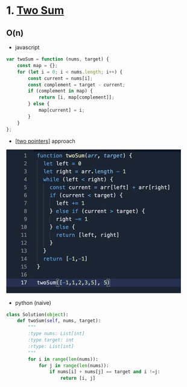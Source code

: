 # 1. [Two Sum](https://leetcode.com/problems/two-sum/)
## O(n)


- javascript

```javascript
var twoSum = function (nums, target) {
    const map = {};
    for (let i = 0; i < nums.length; i++) {
        const current = nums[i];
        const complement = target - current;
        if (complement in map) {
            return [i, map[complement]];
        } else {
            map[current] = i;
        }
    }
};
```

- [[two pointers]] approach

![two-sum-dsa](../../../../../attachments/dsa-2-sum.png)


- python (naive)

```python
class Solution(object):
    def twoSum(self, nums, target):
        """
        :type nums: List[int]
        :type target: int
        :rtype: List[int]
        """
        for i in range(len(nums)):
            for j in range(len(nums)):
                if nums[i] + nums[j] == target and i !=j:
                    return [i, j]
```


[//begin]: # "Autogenerated link references for markdown compatibility"
[two pointers]: <../../patterns/two pointers> "two pointers"
[//end]: # "Autogenerated link references"